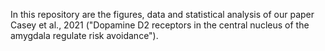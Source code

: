 In this repository are the figures, data and statistical analysis of our paper Casey et al., 2021 ("Dopamine D2 receptors in the central nucleus of the amygdala regulate risk avoidance").
